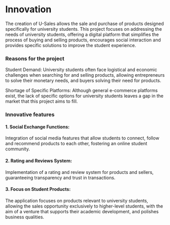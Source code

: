 # Innovation

The creation of U-Sales allows the sale and purchase of products designed specifically for university students. This project focuses on addressing the needs of university students, offering a digital platform that simplifies the process of buying and selling products, encourages social interaction and provides specific solutions to improve the student experience.

### Reasons for the project
Student Demand: University students often face logistical and economic challenges when searching for and selling products, allowing entrepreneurs to solve their monetary needs, and buyers solving their need for products.


Shortage of Specific Platforms: Although general e-commerce platforms exist, the lack of specific options for university students leaves a gap in the market that this project aims to fill.

### Innovative features
#### 1. Social Exchange Functions:
Integration of social media features that allow students to connect, follow and recommend products to each other, fostering an online student community.
#### 2. Rating and Reviews System:
Implementation of a rating and review system for products and sellers, guaranteeing transparency and trust in transactions.
#### 3. Focus on Student Products:
The application focuses on products relevant to university students, allowing the sales opportunity exclusively to higher-level students, with the aim of a venture that supports their academic development, and polishes business qualities.
